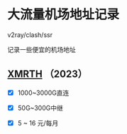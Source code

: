 # 大流量机场地址记录
v2ray/clash/ssr

记录一些便宜的机场地址

## [XMRTH](https://xmrth.fun/auth/register?code=kkDm) （2023）
- [x] 1000~3000G直连
- [x] 50G~300G中继
- [x] 5 ~ 16 元/每月 

